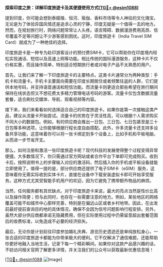 **探索印度之旅：详解印度旅遊卡及其便捷使用方式[[TG💪+ @esim1088](https://t.me/s/esim1088)]**

提到印度，你可能会想到泰姬陵、恒河、瑜伽、香料市场等令人神往的文化瑰宝。无论是为了体验异国风情还是追求心灵的宁静，印度无疑是一个值得一去的地方。然而，在规划旅行时，网络问题常常让人头疼。语言障碍、数据漫游费用高昂、信号覆盖不足等问题让不少游客感到困扰。这时，印度旅遊卡（India Travel SIM Card）就成为了一种绝佳的选择。

印度旅遊卡是一种专为赴印游客设计的预付费SIM卡，它可以帮助你在印度境内轻松实现通话、短信以及高速上网等功能。相比传统的国际漫游服务，这种卡片不仅价格实惠，而且操作简单，特别适合短期旅行者或对电子产品不太熟悉的用户。

首先，让我们来了解一下印度旅遊卡的主要特点。这类卡片通常分为两种类型：手机卡和流量卡。手机卡主要面向需要在印度长期居住或者频繁往返的人群，它们提供本地号码，并支持语音通话和短信功能。而流量卡则更适合那些希望在旅行期间保持在线状态但又不想花费太多精力管理电话号码的游客。流量卡仅包含数据流量套餐，适合刷社交媒体、导航、观看视频等内容。

接下来，我们来看看如何选择适合自己的印度旅遊卡。如果你是第一次接触这类产品，建议从流量卡开始尝试。流量卡的优势在于灵活性高，可以根据个人需求购买不同大小的数据包。例如，有的供应商会推出一日包、三日包、七日包甚至是三十日包等多种选项，让你能够根据行程长度自由搭配。此外，许多流量卡还支持多设备共享功能，这意味着你可以将一张卡绑定到多个设备上，比如手机和平板电脑，从而进一步节省开支。

那么，如何注册和激活一张印度旅遊卡呢？现代科技的发展使得整个过程变得异常便捷。大多数情况下，你只需通过官方网站或者合作平台下单即可完成购买。收到卡后，按照说明书上的步骤输入对应的激活码，然后插入你的手机或平板设备就能立即使用了。值得一提的是，部分供应商还提供了电子SIM卡（eSIM）服务，这意味着你无需实际收到实体卡片，直接在设备中下载安装虚拟卡即可开始享受服务。这种方式尤其受智能手机用户的欢迎，因为它避免了携带额外物品的麻烦。

当然，任何服务都有其优缺点。对于印度旅遊卡来说，最大的亮点当然是性价比高以及操作简便；但与此同时，也存在一些需要注意的地方。例如，某些地区的网络覆盖可能不如城市中心那样完善，特别是在偏远山区或者乡村地带。因此，在出发前最好提前查询目的地的具体情况，确保不会因为信号问题影响行程安排。另外，虽然大部分供应商都承诺无隐藏费用，但在实际使用过程中仍需留意超出套餐范围后的收费标准，以免造成不必要的经济损失。

最后，无论你是计划前往印度参加婚礼庆典、游览历史遗迹还是单纯放松身心，一张合适的印度旅遊卡都能为你带来极大的便利。它不仅解决了通信难题，还能帮助你更好地融入当地生活，记录下每一个精彩瞬间。如果你对这款产品感兴趣的话，不妨访问相关官网了解更多详情，并关注我们的公众号以获取最新优惠信息哦！

[[TG💪+ @esim1088](https://t.me/s/esim1088) ![Image](https://i.postimg.cc/4NQfJmqS/Snipaste-2025-05-13-00-14-12.png)]